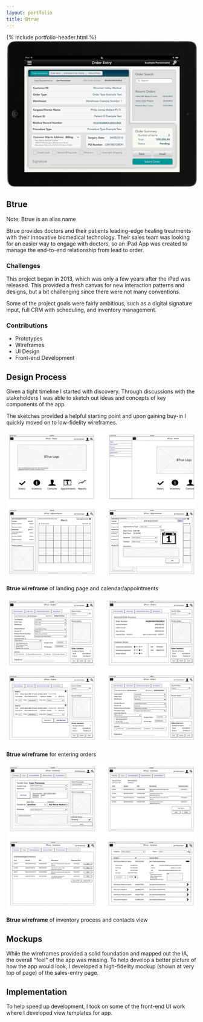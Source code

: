 ```yaml
---
layout: portfolio
title: Btrue
---
```

<div class="portfolio-item">
  <section>
  {% include portfolio-header.html %}
    <img src="/assets/img/portfolio/btrue-ipad.png" alt="UI Design Mockups on an iPad showing an order screen with data entry items" class="thumb">
    <h1>Btrue</h1>
    <p>Note: Btrue is an alias name</p>
    <p>Btrue provides doctors and their patients leading-edge healing treatments with their innovative biomedical technology. Their sales team was looking for an easier way to engage with doctors, so an iPad App was created to manage the end-to-end relationship from lead to order.</p>
    <div class="challenges">
      <div class="column--heavy">
        <h3>Challenges</h3>
        <p>This project began in 2013, which was only a few years after the iPad was released. This provided a fresh canvas for new interaction patterns and designs, but a bit challenging since there were not many conventions.</p>
        <p>Some of the project goals were fairly ambitious, such as a digital signature input, full CRM with scheduling, and inventory management.</p>
      </div>
      <div>
        <h3>Contributions</h3>
        <ul>
          <li>Prototypes</li>
          <li>Wireframes</li>
          <li>UI Design</li>
          <li>Front-end Development</li>
        </ul>
      </div>
    </div>
  </section>
  <section>
    <h2>Design Process</h2>
    <p>Given a tight timeline I started with discovery. Through discussions with the stakeholders I was able to sketch out ideas and concepts of key components of the app.</p>
    <p>The sketches provided a helpful starting point and upon gaining buy-in I quickly moved on to low-fidelity wireframes.</p>
    <img src="/assets/img/portfolio/btrue-wireframes/btrue-home-and-appts.jpg" alt="b true home and appointments wireframes">
    <p class="picture-caption"><strong>Btrue wireframe</strong> of landing page and calendar/appointments</p>
    <img src="/assets/img/portfolio/btrue-wireframes/btrue-orders.jpg" alt="b true order entry process wireframes">
    <p class="picture-caption"><strong>Btrue wireframe</strong> for entering orders</p>
    <img src="/assets/img/portfolio/btrue-wireframes/btrue-inventory-contacts.jpg" alt="b true contacts and inventory wireframes">
    <p class="picture-caption"><strong>Btrue wireframe</strong> of inventory process and contacts view</p>
  </section>
  <section>
    <h2>Mockups</h2>
    <p>While the wireframes provided a solid foundation and mapped out the IA, the overall "feel" of the app was missing. To help develop a better picture of how the app would look, I developed a high-fidelity mockup (shown at very top of page) of the sales-entry page.</p>
  </section>
  <section>
    <h2>Implementation</h2>
    <p>To help speed up development, I took on some of the front-end UI work where I developed view templates for app.</p>
  </section>
</div>

